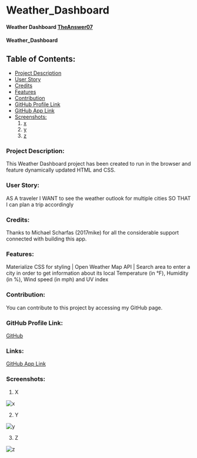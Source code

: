 # Weather_Dashboard

#### Weather Dashboard  [TheAnswer07](https://github.com/TheAnswer07)

#### Weather_Dashboard

## Table of Contents:
* [Project Description](#project-description)
* [User Story](#username)
* [Credits](#credits)
* [Features](#features)
* [Contribution](#contribution)
* [GitHub Profile Link](#github-profile)
* [GitHub App Link](#links)
* [Screenshots:](#screenshots)
    1. [x](#x)
    2. [y](#y)
    3. [z](#z)



### Project Description:
This Weather Dashboard project has been created to run in the browser and feature dynamically updated HTML and CSS. 

### User Story:

AS A traveler
I WANT to see the weather outlook for multiple cities
SO THAT I can plan a trip accordingly

### Credits:
Thanks to Michael Scharfas (2017mike) for all the considerable support connected with building this app.

### Features:

Materialize CSS for styling | 
Open Weather Map API | 
Search area to enter a city in order to get information about its local Temperature (in °F), Humidity (in %), Wind speed (in mph) and UV index 



### Contribution:
You can contribute to this project by accessing my GitHub page.

### GitHub Profile Link:
[GitHub](https://github.com/TheAnswer07)

### Links:
[GitHub App Link](https://theanswer07.github.io/Weather_Dashboard/)

### Screenshots:

1. X

![x](screenshots/Empty%20app%20visual.png "x")

2. Y

![y](screenshots/App%20with%20data.png "y")

3. Z

![z](screenshots/App%20with%20data%20locally%20stored.png "z")